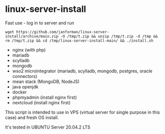 # linux-server-install
Fast use - log in to server and run

```
wget https://github.com/janforman/linux-server-install/archive/main.zip -O /tmp/t.zip && unzip /tmp/t.zip -d /tmp && rm /tmp/t.zip && cd /tmp/linux-server-install-main/ && ./install.sh
```

* nginx (with php)
* mariadb
* scylladb
* mongodb
* wso2 microintegrator (mariadb, scylladb, mongodb, postgres, oracle connectors)
* mean stack (MongoDB, NodeJS)
* java openjdk
* docker
* phpmyadmin (install nginx first)
* nextcloud (install nginx first)

This script is intended to use in VPS (virtual server for single purpose in this case) and fresh OS install.

It's tested in UBUNTU Server 20.04.2 LTS
